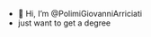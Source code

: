 - 👋 Hi, I’m @PolimiGiovanniArriciati
- just want to get a degree

<!---
PolimiGiovanniArriciati/PolimiGiovanniArriciati is a ✨ special ✨ repository because its `README.md` (this file) appears on your GitHub profile.
You can click the Preview link to take a look at your changes.
--->
